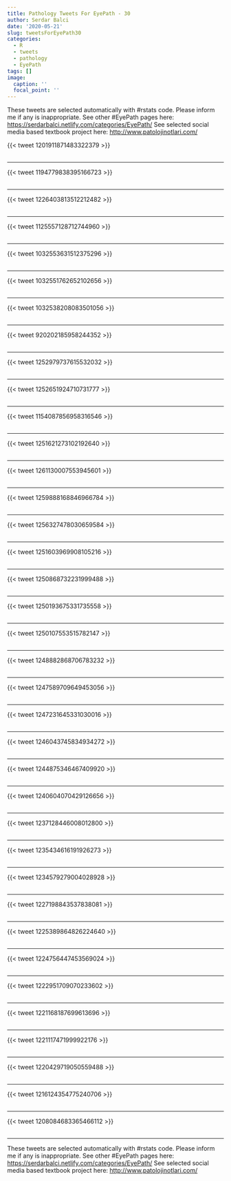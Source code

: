 ```yaml
---
title: Pathology Tweets For EyePath - 30
author: Serdar Balci
date: '2020-05-21'
slug: tweetsForEyePath30
categories:
  - R
  - tweets
  - pathology
  - EyePath
tags: []
image:
  caption: ''
  focal_point: ''
---
```



These tweets are selected automatically with #rstats code. Please inform me if any is inappropriate.
See other #EyePath pages here: https://serdarbalci.netlify.com/categories/EyePath/ 
See selected social media based textbook project here: http://www.patolojinotlari.com/

{{< tweet 1201911871483322379 >}}
<br>
<br>
<hr>
{{< tweet 1194779838395166723 >}}
<br>
<br>
<hr>
{{< tweet 1226403813512212482 >}}
<br>
<br>
<hr>
{{< tweet 1125557128712744960 >}}
<br>
<br>
<hr>
{{< tweet 1032553631512375296 >}}
<br>
<br>
<hr>
{{< tweet 1032551762652102656 >}}
<br>
<br>
<hr>
{{< tweet 1032538208083501056 >}}
<br>
<br>
<hr>
{{< tweet 920202185958244352 >}}
<br>
<br>
<hr>
{{< tweet 1252979737615532032 >}}
<br>
<br>
<hr>
{{< tweet 1252651924710731777 >}}
<br>
<br>
<hr>
{{< tweet 1154087856958316546 >}}
<br>
<br>
<hr>
{{< tweet 1251621273102192640 >}}
<br>
<br>
<hr>
{{< tweet 1261130007553945601 >}}
<br>
<br>
<hr>
{{< tweet 1259888168846966784 >}}
<br>
<br>
<hr>
{{< tweet 1256327478030659584 >}}
<br>
<br>
<hr>
{{< tweet 1251603969908105216 >}}
<br>
<br>
<hr>
{{< tweet 1250868732231999488 >}}
<br>
<br>
<hr>
{{< tweet 1250193675331735558 >}}
<br>
<br>
<hr>
{{< tweet 1250107553515782147 >}}
<br>
<br>
<hr>
{{< tweet 1248882868706783232 >}}
<br>
<br>
<hr>
{{< tweet 1247589709649453056 >}}
<br>
<br>
<hr>
{{< tweet 1247231645331030016 >}}
<br>
<br>
<hr>
{{< tweet 1246043745834934272 >}}
<br>
<br>
<hr>
{{< tweet 1244875346467409920 >}}
<br>
<br>
<hr>
{{< tweet 1240604070429126656 >}}
<br>
<br>
<hr>
{{< tweet 1237128446008012800 >}}
<br>
<br>
<hr>
{{< tweet 1235434616191926273 >}}
<br>
<br>
<hr>
{{< tweet 1234579279004028928 >}}
<br>
<br>
<hr>
{{< tweet 1227198843537838081 >}}
<br>
<br>
<hr>
{{< tweet 1225389864826224640 >}}
<br>
<br>
<hr>
{{< tweet 1224756447453569024 >}}
<br>
<br>
<hr>
{{< tweet 1222951709070233602 >}}
<br>
<br>
<hr>
{{< tweet 1221168187699613696 >}}
<br>
<br>
<hr>
{{< tweet 1221117471999922176 >}}
<br>
<br>
<hr>
{{< tweet 1220429719050559488 >}}
<br>
<br>
<hr>
{{< tweet 1216124354775240706 >}}
<br>
<br>
<hr>
{{< tweet 1208084683365466112 >}}
<br>
<br>
<hr>


These tweets are selected automatically with #rstats code. Please inform me if any is inappropriate.
See other #EyePath pages here: https://serdarbalci.netlify.com/categories/EyePath/ 
See selected social media based textbook project here: http://www.patolojinotlari.com/
